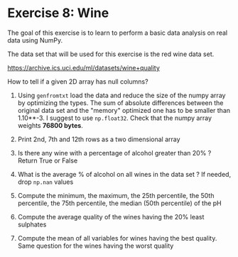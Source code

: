 
# Exercise 8: Wine

The goal of this exercise is to learn to perform a basic data analysis on real data using NumPy.

The data set that will be used for this exercise is the red wine data set.

https://archive.ics.uci.edu/ml/datasets/wine+quality

How to tell if a given 2D array has null columns?

1. Using `genfromtxt` load the data and reduce the size of the numpy array by optimizing the types. The sum of absolute differences between the original data set and the "memory" optimized one has to be smaller than 1.10**-3. I suggest to use `np.float32`. Check that the numpy array weights **76800 bytes**.

2. Print 2nd, 7th and 12th rows as a two dimensional array

3. Is there any wine with a percentage of alcohol greater than 20% ? Return True or False

4. What is the average % of alcohol on all wines in the data set ? If needed, drop `np.nan` values

5. Compute the minimum, the maximum, the 25th percentile, the 50th percentile, the 75th percentile, the median (50th percentile) of the pH

6. Compute the average quality of the wines having the 20% least sulphates

7. Compute the mean of all variables for wines having the best quality. Same question for the wines having the worst quality
